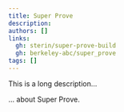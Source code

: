 ```yaml
---
title: Super Prove
description:
authors: []
links:
  gh: sterin/super-prove-build
  gh: berkeley-abc/super_prove
tags: []
---
```


This is a long description...
<!--more-->
... about Super Prove.
